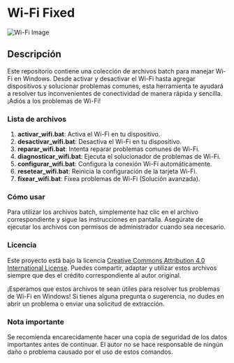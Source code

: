 # Wi-Fi Fixed

![Wi-Fi Image](path/to/your/image.png)

## Descripción
Este repositorio contiene una colección de archivos batch para manejar Wi-Fi en Windows. Desde activar y desactivar el Wi-Fi hasta agregar dispositivos y solucionar problemas comunes, esta herramienta te ayudará a resolver tus inconvenientes de conectividad de manera rápida y sencilla. ¡Adiós a los problemas de Wi-Fi!

### Lista de archivos
1. **activar_wifi.bat**: Activa el Wi-Fi en tu dispositivo.
2. **desactivar_wifi.bat**: Desactiva el Wi-Fi en tu dispositivo.
3. **reparar_wifi.bat**: Intenta reparar problemas comunes de Wi-Fi.
4. **diagnosticar_wifi.bat**: Ejecuta el solucionador de problemas de Wi-Fi.
5. **configurar_wifi.bat**: Configura la conexión Wi-Fi automáticamente.
6. **resetear_wifi.bat**: Reinicia la configuración de la tarjeta Wi-Fi.
7. **fixear_wifi.bat**: Fixea problemas de Wi-Fi (Solución avanzada).

### Cómo usar
Para utilizar los archivos batch, simplemente haz clic en el archivo correspondiente y sigue las instrucciones en pantalla. Asegúrate de ejecutar los archivos con permisos de administrador cuando sea necesario.

### Licencia
Este proyecto está bajo la licencia [Creative Commons Attribution 4.0 International License](https://creativecommons.org/licenses/by/4.0/). Puedes compartir, adaptar y utilizar estos archivos siempre que des el crédito correspondiente al autor original.

¡Esperamos que estos archivos te sean útiles para resolver tus problemas de Wi-Fi en Windows! Si tienes alguna pregunta o sugerencia, no dudes en abrir un problema o enviar una solicitud de extracción.

### Nota importante
Se recomienda encarecidamente hacer una copia de seguridad de los datos importantes antes de continuar. El autor no se hace responsable de ningún daño o problema causado por el uso de estos comandos.
